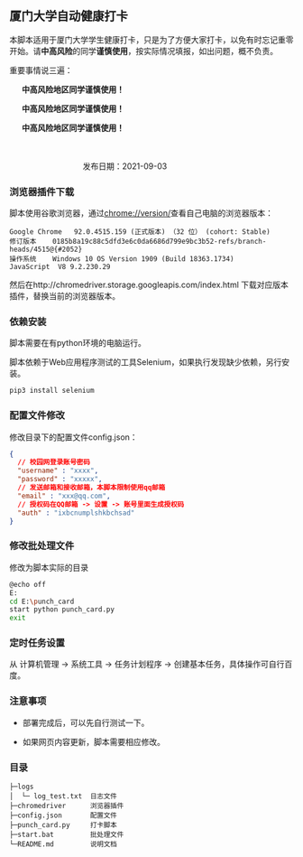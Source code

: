 ## 厦门大学自动健康打卡

​		本脚本适用于厦门大学学生健康打卡，只是为了方便大家打卡，以免有时忘记重零开始。请**中高风险**的同学**谨慎使用**，按实际情况填报，如出问题，概不负责。

重要事情说三遍：

​    &emsp;   **中高风险地区同学谨慎使用！**
 
​    &emsp;  	**中高风险地区同学谨慎使用！**

​    &emsp;   **中高风险地区同学谨慎使用！**

​		 &emsp;&emsp;&emsp;&emsp;&emsp;&emsp;&emsp;&emsp;&emsp;&emsp;&emsp;&emsp;&emsp;&emsp;&emsp;&emsp;&emsp;&emsp;&emsp;&emsp;&emsp;&emsp;&emsp;&emsp;&emsp;&emsp;&emsp;&emsp;&emsp;&emsp;&emsp;&emsp;&emsp;&emsp;&emsp;&emsp;&emsp;&emsp;&emsp;&emsp;&emsp;&emsp;&emsp;&emsp;&emsp;     发布日期：2021-09-03

### 浏览器插件下载

脚本使用谷歌浏览器，通过[chrome://version/](chrome://version/)查看自己电脑的浏览器版本：

```
Google Chrome	92.0.4515.159 (正式版本) （32 位） (cohort: Stable)
修订版本	0185b8a19c88c5dfd3e6c0da6686d799e9bc3b52-refs/branch-heads/4515@{#2052}
操作系统	Windows 10 OS Version 1909 (Build 18363.1734)
JavaScript	V8 9.2.230.29
```

然后在http://chromedriver.storage.googleapis.com/index.html 下载对应版本插件，替换当前的浏览器版本。

### 依赖安装

脚本需要在有python环境的电脑运行。

脚本依赖于Web应用程序测试的工具Selenium，如果执行发现缺少依赖，另行安装。

```bash
pip3 install selenium
```

### 配置文件修改

修改目录下的配置文件config.json：

```json
{
  // 校园网登录账号密码
  "username" : "xxxx",
  "password" : "xxxxx",
  // 发送邮箱和接收邮箱，本脚本限制使用qq邮箱
  "email" : "xxx@qq.com",
  // 授权码在QQ邮箱 -> 设置 -> 账号里面生成授权码
  "auth" : "ixbcnumplshkbchsad"
}
```

### 修改批处理文件

修改为脚本实际的目录

```bash
@echo off
E:
cd E:\punch_card
start python punch_card.py
exit
```

### 定时任务设置

从 计算机管理 -> 系统工具 -> 任务计划程序 -> 创建基本任务，具体操作可自行百度。

### 注意事项

- 部署完成后，可以先自行测试一下。

- 如果网页内容更新，脚本需要相应修改。

### 目录

```
├─logs
│  └─ log_test.txt  日志文件
├─chromedriver      浏览器插件
├─config.json       配置文件
├─punch_card.py     打卡脚本
├─start.bat         批处理文件
└─README.md         说明文档
```


